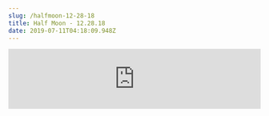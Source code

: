 ```yaml
---
slug: /halfmoon-12-28-18
title: Half Moon - 12.28.18
date: 2019-07-11T04:18:09.948Z
---
```

<iframe width="100%" height="120" src="https://www.mixcloud.com/widget/iframe/?hide_cover=1&feed=%2FHalfMoonbk%2Fmoney-cat-records-12282018%2F" frameborder="0" ></iframe>
